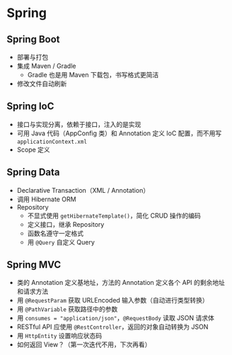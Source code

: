 # Spring

## Spring Boot
- 部署与打包
- 集成 Maven / Gradle
  - Gradle 也是用 Maven 下载包，书写格式更简洁
- 修改文件自动刷新

## Spring IoC
- 接口与实现分离，依赖于接口，注入的是实现
- 可用 Java 代码（AppConfig 类）和 Annotation 定义 IoC 配置，而不用写 `applicationContext.xml`
- Scope 定义

## Spring Data
- Declarative Transaction（XML / Annotation）
- 调用 Hibernate ORM
- Repository
  - 不显式使用 `getHibernateTemplate()`，简化 CRUD 操作的编码
  - 定义接口，继承 Repository
  - 函数名遵守一定格式
  - 用 `@Query` 自定义 Query

## Spring MVC

- 类的 Annotation 定义基地址，方法的 Annotation 定义各个 API 的剩余地址和请求方法
- 用 `@RequestParam` 获取 URLEncoded 输入参数（自动进行类型转换）
- 用 `@PathVariable` 获取路径中的参数
- 用 `consumes = "application/json"`，`@RequestBody` 读取 JSON 请求体
- RESTful API 应使用 `@RestController`，返回的对象自动转换为 JSON
- 用 `HttpEntity` 设置响应状态码
- 如何返回 View？（第一次迭代不用，下次再看）

